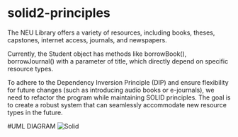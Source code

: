 # solid2-principles

The NEU Library offers a variety of resources, including books, theses, capstones, internet access, journals, and newspapers.

Currently, the Student object has methods like borrowBook(), borrowJournal() with a parameter of title, which directly depend on specific resource types.

To adhere to the Dependency Inversion Principle (DIP) and ensure flexibility for future changes (such as introducing audio books or e-journals), we need to refactor the program while maintaining SOLID principles. The goal is to create a robust system that can seamlessly accommodate new resource types in the future.

#UML DIAGRAM
![Solid](https://github.com/AaronRubinos/solid2-principles/assets/142986554/d7bdbd80-2c40-4231-987f-7c9e2d5d9728)
